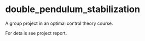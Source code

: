 # double_pendulum_stabilization
A group project in an optimal control theory course.

For details see project report. 

